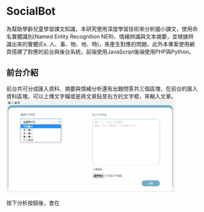 # SocialBot

為幫助學齡兒童學習課文知識，本研究使用深度學習技術來分析國小課文，使用命名實體識別(Named Entity Recognition NER)、情緒辨識與文本摘要，並根據辨識出來的實體(Ex. 人、事、物、地、時)，來產生對應的問題，此外本專案使用網頁搭建了對應的前台與後台系統，前端使用JavaScript後端使用PHP與Python。

## 前台介紹
前台共可分成匯入資料、摘要與情緒分析還有出題問答共三個區塊，在前台的匯入資料區塊，可以上傳文字檔或是將文章貼至右方的文字框，來輸入文章。
<img width="444" height="243" src="/img/前台_匯入資料.png">

按下分析按鈕後，會在
## 
